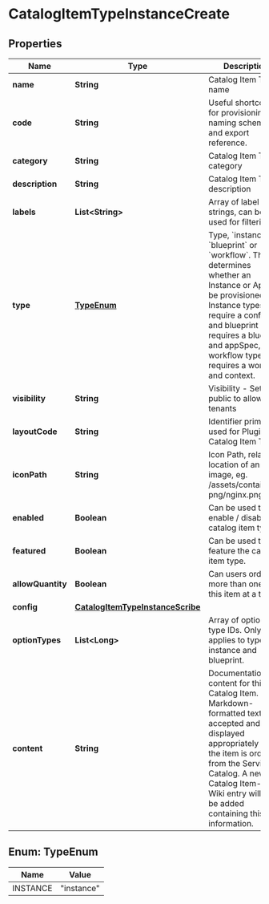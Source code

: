

# CatalogItemTypeInstanceCreate

## Properties

Name | Type | Description | Notes
------------ | ------------- | ------------- | -------------
**name** | **String** | Catalog Item Type name |  [optional]
**code** | **String** | Useful shortcode for provisioning naming schemes and export reference. |  [optional]
**category** | **String** | Catalog Item Type category |  [optional]
**description** | **String** | Catalog Item Type description |  [optional]
**labels** | **List&lt;String&gt;** | Array of label strings, can be used for filtering. |  [optional]
**type** | [**TypeEnum**](#TypeEnum) | Type, &#x60;instance&#x60;, &#x60;blueprint&#x60; or &#x60;workflow&#x60;. This determines whether an Instance or App will be provisioned. Instance types require a config and blueprint requires a blueprint and appSpec, while workflow types requires a workflow and context. |  [optional]
**visibility** | **String** | Visibility - Set to public to allow all tenants |  [optional]
**layoutCode** | **String** | Identifier primarily used for Plugin Catalog Item Types |  [optional]
**iconPath** | **String** | Icon Path, relative location of an icon image, eg. /assets/containers-png/nginx.png. |  [optional]
**enabled** | **Boolean** | Can be used to enable / disable the catalog item type. |  [optional]
**featured** | **Boolean** | Can be used to feature the catalog item type. |  [optional]
**allowQuantity** | **Boolean** | Can users order more than one of this item at a time. |  [optional]
**config** | [**CatalogItemTypeInstanceScribe**](CatalogItemTypeInstanceScribe.md) |  | 
**optionTypes** | **List&lt;Long&gt;** | Array of option type IDs. Only applies to type instance and blueprint. |  [optional]
**content** | **String** | Documentation content for this Catalog Item. Markdown-formatted text is accepted and displayed appropriately when the item is ordered from the Service Catalog. A new Catalog Item-type Wiki entry will also be added containing this information. |  [optional]



## Enum: TypeEnum

Name | Value
---- | -----
INSTANCE | &quot;instance&quot;




